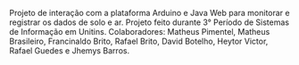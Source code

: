 Projeto de interação com a plataforma Arduino e Java Web para monitorar e registrar os dados de solo e ar. Projeto feito durante 3° Período de Sistemas de Informação em Unitins.
Colaboradores: Matheus Pimentel, Matheus Brasileiro, Francinaldo Brito, Rafael Brito, David Botelho, Heytor Victor, Rafael Guedes e Jhemys Barros.
